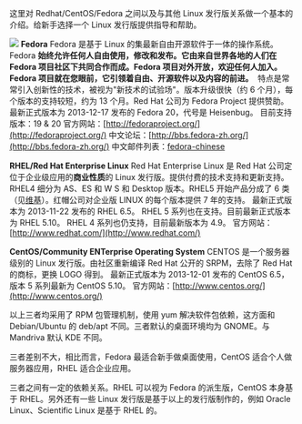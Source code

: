 这里对 Redhat/CentOS/Fedora 之间以及与其他 Linux 发行版关系做一个基本的介绍。给新手选择一个 Linux 发行版提供指导和帮助。

![](https://cdn.nlark.com/yuque/0/2019/png/126032/1564018188751-ddfd3568-4d40-4ccd-9220-0d05efdaa1c6.png#align=left&display=inline&height=764&originHeight=764&originWidth=593&size=0&status=done&style=none&width=593)
**Fedora**
Fedora 是基于 Linux 的集最新自由开源软件于一体的操作系统。Fedora **始终允许任何人自由使用，修改和发布。**它由来自世界各地的人们在 Fedora 项目社区下共同合作而成。Fedora 项目对外开放，欢迎任何人加入。Fedora 项目就在您眼前，它**引领着自由、开源软件以及内容的前进。**  特点是常常引入创新性的技术，被视为"新技术的试验场"。版本升级很快（约 6 个月），每个版本的支持较短，约为 13 个月。Red Hat 公司为 Fedora Project 提供赞助。
最新正式版本为 2013-12-17 发布的 Fedora 20，代号是 Heisenbug。
目前支持版本：19 & 20
官方网站：[http://fedoraproject.org/](http://fedoraproject.org/)
中文论坛：[http://bbs.fedora-zh.org/](http://bbs.fedora-zh.org/)
中文邮件列表：[fedora-chinese](https://admin.fedoraproject.org/mailman/listinfo/chinese)

**RHEL/Red Hat Enterprise Linux**
Red Hat Enterprise Linux 是 Red Hat 公司定位于企业级应用的**商业性质**的 Linux 发行版。提供付费的技术支持和更新支持。RHEL4 细分为 AS、ES 和 W S 和 Desktop 版本。RHEL5 开始产品分成了 6 类（见[维基](http://en.wikipedia.org/wiki/Red_Hat_Enterprise_Linux)）。红帽公司对企业版 LINUX 的每个版本提供 7 年的支持。
最新正式版本为 2013-11-22 发布的 RHEL 6.5。
RHEL 5 系列也在支持。目前最新正式版本为 RHEL 5.10。
RHEL 4 系列也仍支持，目前最新版本为 4.9。
官方网站：[http://www.redhat.com/](http://www.redhat.com/)

**CentOS/Community ENTerprise Operating System**
CENTOS 是一个服务器级别的 Linux 发行版。由社区重新编译 Red Hat 公开的 SRPM，去除了 Red Hat 的商标，更换 LOGO 得到。
最新正式版本为 2013-12-01 发布的 CentOS 6.5，
版本 5 系列最新为 CentOS 5.10。
官方网站：[http://www.centos.org/](http://www.centos.org/)

以上三者均采用了 RPM 包管理机制，使用 yum 解决软件包依赖，这方面和 Debian/Ubuntu 的 deb/apt 不同。三者默认的桌面环境均为 GNOME。与 Mandriva 默认 KDE 不同。

三者差别不大，相比而言，Fedora 最适合新手做桌面使用，CentOS 适合个人做服务器应用，RHEL 适合企业应用。

三者之间有一定的依赖关系。RHEL 可以视为 Fedora 的派生版，CentOS 本身基于 RHEL。另外还有一些 Linux 发行版是基于以上的发行版制作的，例如 Oracle Linux、Scientific Linux 是基于 RHEL 的。
